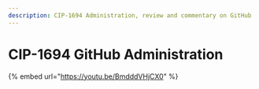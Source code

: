 ```yaml
---
description: CIP-1694 Administration, review and commentary on GitHub
---
```


# CIP-1694 GitHub Administration

{% embed url="https://youtu.be/BmdddVHjCX0" %}
